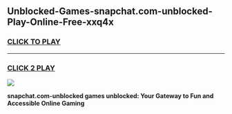 
## Unblocked-Games-snapchat.com-unblocked-Play-Online-Free-xxq4x
<h3>
<a href="https://premium76.site?title=snapchat.com-unblocked&ref=26A">CLICK TO PLAY</a></h3>
<hr>

<h3>
<a href="https://premium76.site?title=snapchat.com-unblocked&ref=26A">CLICK 2 PLAY</a>
  
</h3>

<a href="https://premium76.site?title=snapchat.com-unblocked&ref=26A"><img src="https://clearcache.store/games.png"></a>


**snapchat.com-unblocked games unblocked: Your Gateway to Fun and Accessible Online Gaming**
